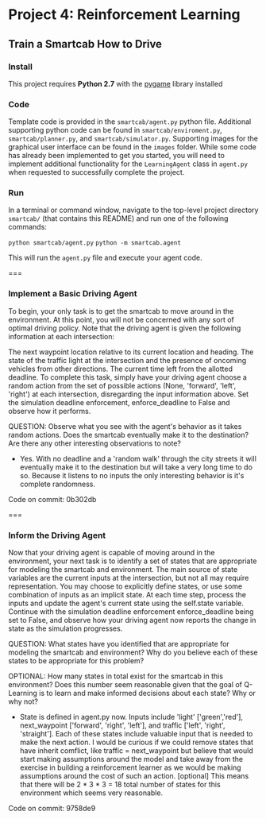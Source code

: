 # Project 4: Reinforcement Learning
## Train a Smartcab How to Drive

### Install

This project requires **Python 2.7** with the [pygame](https://www.pygame.org/wiki/GettingStarted
) library installed

### Code

Template code is provided in the `smartcab/agent.py` python file. Additional supporting python code can be found in `smartcab/enviroment.py`, `smartcab/planner.py`, and `smartcab/simulator.py`. Supporting images for the graphical user interface can be found in the `images` folder. While some code has already been implemented to get you started, you will need to implement additional functionality for the `LearningAgent` class in `agent.py` when requested to successfully complete the project.

### Run

In a terminal or command window, navigate to the top-level project directory `smartcab/` (that contains this README) and run one of the following commands:

```python smartcab/agent.py```
```python -m smartcab.agent```

This will run the `agent.py` file and execute your agent code.

===
### Implement a Basic Driving Agent
To begin, your only task is to get the smartcab to move around in the environment. At this point, you will not be concerned with any sort of optimal driving policy. Note that the driving agent is given the following information at each intersection:

The next waypoint location relative to its current location and heading.
The state of the traffic light at the intersection and the presence of oncoming vehicles from other directions.
The current time left from the allotted deadline.
To complete this task, simply have your driving agent choose a random action from the set of possible actions (None, 'forward', 'left', 'right') at each intersection, disregarding the input information above. Set the simulation deadline enforcement, enforce_deadline to False and observe how it performs.

QUESTION: Observe what you see with the agent's behavior as it takes random actions. Does the smartcab eventually make it to the destination? Are there any other interesting observations to note?
* Yes. With no deadline and a 'random walk' through the city streets it will eventually make it to the destination but will take a very long time to do so.
Because it listens to no inputs the only interesting behavior is it's complete randomness.

Code on commit: 0b302db


===
### Inform the Driving Agent
Now that your driving agent is capable of moving around in the environment, your next task is to identify a set of states that are appropriate for modeling the smartcab and environment. The main source of state variables are the current inputs at the intersection, but not all may require representation. You may choose to explicitly define states, or use some combination of inputs as an implicit state. At each time step, process the inputs and update the agent's current state using the self.state variable. Continue with the simulation deadline enforcement enforce_deadline being set to False, and observe how your driving agent now reports the change in state as the simulation progresses.

QUESTION: What states have you identified that are appropriate for modeling the smartcab and environment? Why do you believe each of these states to be appropriate for this problem?

OPTIONAL: How many states in total exist for the smartcab in this environment? Does this number seem reasonable given that the goal of Q-Learning is to learn and make informed decisions about each state? Why or why not?

* State is defined in agent.py now. Inputs include 'light' ['green','red'], next_waypoint ['forward', 'right', 'left'], and traffic ['left', 'right', 'straight'].
Each of these states include valuable input that is needed to make the next action. I would be curious if we could remove states that have inherit comflict, like traffic = next_waypoint but believe that would 
start making assumptions around the model and take away from the exercise in building a reinforcement learner as we would be making assumptions around the cost of such an action.
[optional] This means that there will be 2 * 3 * 3 = 18 total number of states for this environment which seems very reasonable.

Code on commit: 9758de9


